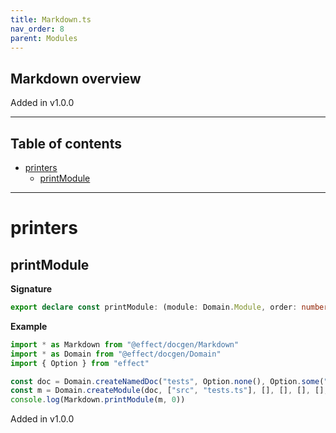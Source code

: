 ```yaml
---
title: Markdown.ts
nav_order: 8
parent: Modules
---
```


## Markdown overview

Added in v1.0.0

---

<h2 class="text-delta">Table of contents</h2>

- [printers](#printers)
  - [printModule](#printmodule)

---

# printers

## printModule

**Signature**

```ts
export declare const printModule: (module: Domain.Module, order: number) => Effect.Effect<never, never, string>
```

**Example**

```ts
import * as Markdown from "@effect/docgen/Markdown"
import * as Domain from "@effect/docgen/Domain"
import { Option } from "effect"

const doc = Domain.createNamedDoc("tests", Option.none(), Option.some("1.0.0"), false, [], Option.none())
const m = Domain.createModule(doc, ["src", "tests.ts"], [], [], [], [], [], [], [])
console.log(Markdown.printModule(m, 0))
```

Added in v1.0.0
